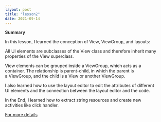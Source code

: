 ```yaml
---
layout: post
title: "lesson2"
date: 2021-09-14
---
```

**Summary**

In this lesson, I learned the conception of View, ViewGroup, and layouts: 

All UI elements are subclasses of the View class and therefore inherit many properties of the View superclass.

View elements can be grouped inside a ViewGroup, which acts as a container. The relationship is parent-child, in which the parent is a ViewGroup, and the child is a View or another ViewGroup.

I also learned how to use the layout editor to edit the attributes of different UI elements and the connection between the layout editor and the code.

In the End, I learned how to extract string resources and create new activities like click handler.

[For more details](https://github.com/ColeFang/NeuCS5520_projects/blob/ph-pages/documents/lesson1.2.doc?raw=true)
